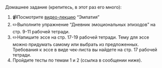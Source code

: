 Домашнее задание (крепитесь, в этот раз его много):

1. 📹Посмотрите [видео-лекцию](https://youtu.be/KWllwq4kirc) “Эмпатия”  
2. ✏️Выполните упражнение “Дневник эмоциональных эпизодов” на стр. 9-11 рабочей тетради.
3. ✏️Напишите эссе на стр. 17-19 рабочей тетради. Тему для эссе можно придумать самому или выбрать из предложенных. Требования к эссе в виде чек-листа вы найдете на стр. 17 рабочей тетради.
4. Пройдите тесты по темам 1 и 2 (ссылка в сообщении ниже).
